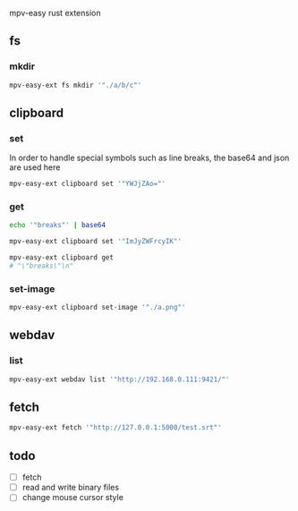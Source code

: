 mpv-easy rust extension

## fs

### mkdir
```bash
mpv-easy-ext fs mkdir '"./a/b/c"'
```

## clipboard
### set
In order to handle special symbols such as line breaks, the base64 and json are used here
```bash
mpv-easy-ext clipboard set '"YWJjZAo="'
```

### get

```bash
echo '"breaks"' | base64

mpv-easy-ext clipboard set '"ImJyZWFrcyIK"'

mpv-easy-ext clipboard get
# "\"breaks\"\n"

```

### set-image
```bash
mpv-easy-ext clipboard set-image '"./a.png"'
```

## webdav
### list
```bash
mpv-easy-ext webdav list '"http://192.168.0.111:9421/"'
```

## fetch

```bash
mpv-easy-ext fetch '"http://127.0.0.1:5000/test.srt"'
```


## todo
- [ ] fetch
- [ ] read and write binary files
- [ ] change mouse cursor style